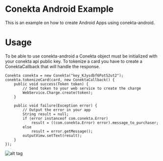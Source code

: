 # Conekta Android Example

This is an example on how to create Android Apps using conekta-android.

# Usage
To be able to use conekta-android a Conekta object must be initialized with your conekta api public key.
To tokenize a card you have to create a ConektaCallback that will handle the response.
```
Conekta conekta = new Conekta("key_KJysdbf6PotS2ut2");
conekta.tokenizeCard(card, new ConektaCallback() {
    public void success(Token token) {
        // Send token to your web service to create the charge
        WebService.Charge.create(token);
    }

    public void failure(Exception error) {
        // Output the error in your app
        String result = null;
        if (error instanceof com.conekta.Error)
            result = ((com.conekta.Error) error).message_to_purchaser;
        else
            result = error.getMessage();
        outputView.setText(result);
    }
});
```
![alt tag](https://raw.github.com/conekta/conekta-android/master/readme_files/screen.png)